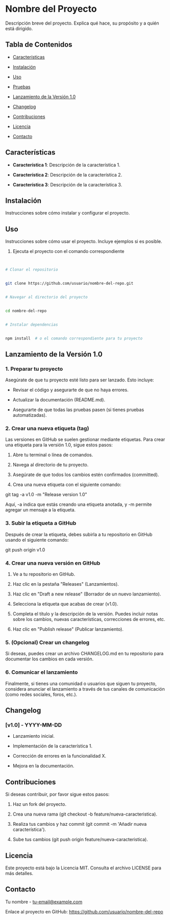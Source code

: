 

# Nombre del Proyecto




Descripción breve del proyecto. Explica qué hace, su propósito y a quién está dirigido.




## Tabla de Contenidos




- [Características](#características)


- [Instalación](#instalación)


- [Uso](#uso)


- [Pruebas](#pruebas)


- [Lanzamiento de la Versión 1.0](#lanzamiento-de-la-versión-10)


- [Changelog](#changelog)


- [Contribuciones](#contribuciones)


- [Licencia](#licencia)


- [Contacto](#contacto)




## Características




- **Característica 1**: Descripción de la característica 1.


- **Característica 2**: Descripción de la característica 2.


- **Característica 3**: Descripción de la característica 3.




## Instalación




Instrucciones sobre cómo instalar y configurar el proyecto.




## Uso




Instrucciones sobre cómo usar el proyecto. Incluye ejemplos si es posible.




1. Ejecuta el proyecto con el comando correspondiente




```bash


# Clonar el repositorio


git clone https://github.com/usuario/nombre-del-repo.git


# Navegar al directorio del proyecto


cd nombre-del-repo


# Instalar dependencias


npm install  # o el comando correspondiente para tu proyecto


```




## Lanzamiento de la Versión 1.0




### 1. Preparar tu proyecto




Asegúrate de que tu proyecto esté listo para ser lanzado. Esto incluye:




- Revisar el código y asegurarte de que no haya errores.


- Actualizar la documentación (README.md).


- Asegurarte de que todas las pruebas pasen (si tienes pruebas automatizadas).




### 2. Crear una nueva etiqueta (tag)




Las versiones en GitHub se suelen gestionar mediante etiquetas. Para crear una etiqueta para la versión 1.0, sigue estos pasos:




1. Abre tu terminal o línea de comandos.


2. Navega al directorio de tu proyecto.


3. Asegúrate de que todos los cambios estén confirmados (committed).


4. Crea una nueva etiqueta con el siguiente comando:


git tag -a v1.0 -m "Release version 1.0"


Aquí, -a indica que estás creando una etiqueta anotada, y -m permite agregar un mensaje a la etiqueta.




### 3. Subir la etiqueta a GitHub




Después de crear la etiqueta, debes subirla a tu repositorio en GitHub usando el siguiente comando:


git push origin v1.0




### 4. Crear una nueva versión en GitHub




1. Ve a tu repositorio en GitHub.


2. Haz clic en la pestaña "Releases" (Lanzamientos).


3. Haz clic en "Draft a new release" (Borrador de un nuevo lanzamiento).


4. Selecciona la etiqueta que acabas de crear (v1.0).


5. Completa el título y la descripción de la versión. Puedes incluir notas sobre los cambios, nuevas características, correcciones de errores, etc.


6. Haz clic en "Publish release" (Publicar lanzamiento).




### 5. (Opcional) Crear un changelog




Si deseas, puedes crear un archivo CHANGELOG.md en tu repositorio para documentar los cambios en cada versión.




### 6. Comunicar el lanzamiento




Finalmente, si tienes una comunidad o usuarios que siguen tu proyecto, considera anunciar el lanzamiento a través de tus canales de comunicación (como redes sociales, foros, etc.).




## Changelog




### [v1.0] - YYYY-MM-DD


- Lanzamiento inicial.


- Implementación de la característica 1.


- Corrección de errores en la funcionalidad X.


- Mejora en la documentación.




## Contribuciones




Si deseas contribuir, por favor sigue estos pasos:




1. Haz un fork del proyecto.


2. Crea una nueva rama (git checkout -b feature/nueva-caracteristica).


3. Realiza tus cambios y haz commit (git commit -m 'Añadir nueva característica').


4. Sube tus cambios (git push origin feature/nueva-caracteristica).




## Licencia




Este proyecto está bajo la Licencia MIT. Consulta el archivo LICENSE para más detalles.




## Contacto




Tu nombre - tu-email@example.com




Enlace al proyecto en GitHub: https://github.com/usuario/nombre-del-repo

